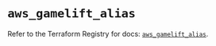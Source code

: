 # `aws_gamelift_alias`

Refer to the Terraform Registry for docs: [`aws_gamelift_alias`](https://registry.terraform.io/providers/hashicorp/aws/6.0.0/docs/resources/gamelift_alias).
